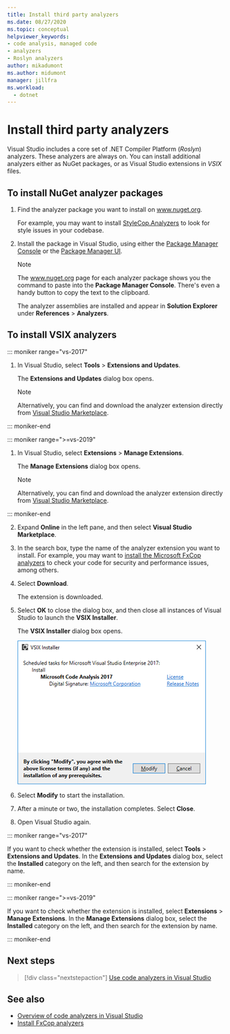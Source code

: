 ```yaml
---
title: Install third party analyzers
ms.date: 08/27/2020
ms.topic: conceptual
helpviewer_keywords:
- code analysis, managed code
- analyzers
- Roslyn analyzers
author: mikadumont
ms.author: midumont
manager: jillfra
ms.workload: 
  - dotnet
---
```

# Install third party analyzers

Visual Studio includes a core set of .NET Compiler Platform (*Roslyn*) analyzers. These analyzers are always on. You can install additional analyzers either as NuGet packages, or as Visual Studio extensions in *VSIX* files.

## To install NuGet analyzer packages

1. Find the analyzer package you want to install on www.nuget.org.

   For example, you may want to install [StyleCop.Analyzers](https://www.nuget.org/packages/stylecop.analyzers/) to look for style issues in your codebase.

2. Install the package in Visual Studio, using either the [Package Manager Console](/nuget/quickstart/install-and-use-a-package-in-visual-studio#package-manager-console) or the [Package Manager UI](/nuget/quickstart/install-and-use-a-package-in-visual-studio#package-manager-console).

   > [!NOTE]
   > The www.nuget.org page for each analyzer package shows you the command to paste into the **Package Manager Console**. There's even a handy button to copy the text to the clipboard.

   The analyzer assemblies are installed and appear in **Solution Explorer** under **References** > **Analyzers**.

## To install VSIX analyzers

::: moniker range="vs-2017"

1. In Visual Studio, select **Tools** > **Extensions and Updates**.

   The **Extensions and Updates** dialog box opens.

   > [!NOTE]
   > Alternatively, you can find and download the analyzer extension directly from [Visual Studio Marketplace](https://marketplace.visualstudio.com).

::: moniker-end

::: moniker range=">=vs-2019"

1. In Visual Studio, select **Extensions** > **Manage Extensions**.

   The **Manage Extensions** dialog box opens.

   > [!NOTE]
   > Alternatively, you can find and download the analyzer extension directly from [Visual Studio Marketplace](https://marketplace.visualstudio.com).

::: moniker-end

2. Expand **Online** in the left pane, and then select **Visual Studio Marketplace**.

3. In the search box, type the name of the analyzer extension you want to install. For example, you may want to [install the Microsoft FxCop analyzers](install-fxcop-analyzers.md#vsix) to check your code for security and performance issues, among others.

4. Select **Download**.

   The extension is downloaded.

5. Select **OK** to close the dialog box, and then close all instances of Visual Studio to launch the **VSIX Installer**.

   The **VSIX Installer** dialog box opens.

   ![VSIX installer for Microsoft Code Analysis](media/vsix-installer-code-analysis.png)

6. Select **Modify** to start the installation.

7. After a minute or two, the installation completes. Select **Close**.

8. Open Visual Studio again.

::: moniker range="vs-2017"

If you want to check whether the extension is installed, select **Tools** > **Extensions and Updates**. In the **Extensions and Updates** dialog box, select the **Installed** category on the left, and then search for the extension by name.

::: moniker-end

::: moniker range=">=vs-2019"

If you want to check whether the extension is installed, select **Extensions** > **Manage Extensions**. In the **Manage Extensions** dialog box, select the **Installed** category on the left, and then search for the extension by name.

::: moniker-end

## Next steps

> [!div class="nextstepaction"]
> [Use code analyzers in Visual Studio](../code-quality/use-roslyn-analyzers.md)

## See also

- [Overview of code analyzers in Visual Studio](../code-quality/roslyn-analyzers-overview.md)
- [Install FxCop analyzers](../code-quality/install-fxcop-analyzers.md)

